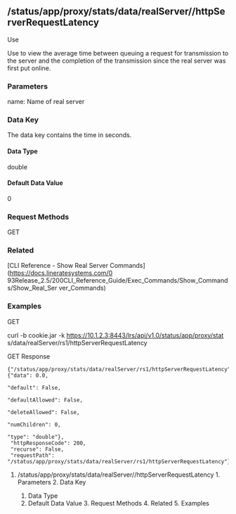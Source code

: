 ## /status/app/proxy/stats/data/realServer/<name>/httpServerRequestLatency

Use

Use to view the average time between queuing a request for transmission to the
server and the completion of the transmission since the real server was first
put online.

### Parameters

name: Name of real server

### Data Key

The data key contains the time in seconds.

#### Data Type

double

#### Default Data Value

0

### Request Methods

GET

### Related

[CLI Reference - Show Real Server Commands](https://docs.lineratesystems.com/0
93Release_2.5/200CLI_Reference_Guide/Exec_Commands/Show_Commands/Show_Real_Ser
ver_Commands)

### Examples

GET

curl -b cookie.jar -k https://10.1.2.3:8443/lrs/api/v1.0/status/app/proxy/stat
s/data/realServer/rs1/httpServerRequestLatency

GET Response

    
    
    {"/status/app/proxy/stats/data/realServer/rs1/httpServerRequestLatency": {"data": 0.0,
                                                                                    "default": False,
                                                                                    "defaultAllowed": False,
                                                                                    "deleteAllowed": False,
                                                                                    "numChildren": 0,
                                                                                    "type": "double"},
     "httpResponseCode": 200,
     "recurse": False,
     "requestPath": "/status/app/proxy/stats/data/realServer/rs1/httpServerRequestLatency"}
    

  1. /status/app/proxy/stats/data/realServer/<name>/httpServerRequestLatency
    1. Parameters
    2. Data Key
      1. Data Type
      2. Default Data Value
    3. Request Methods
    4. Related
    5. Examples

